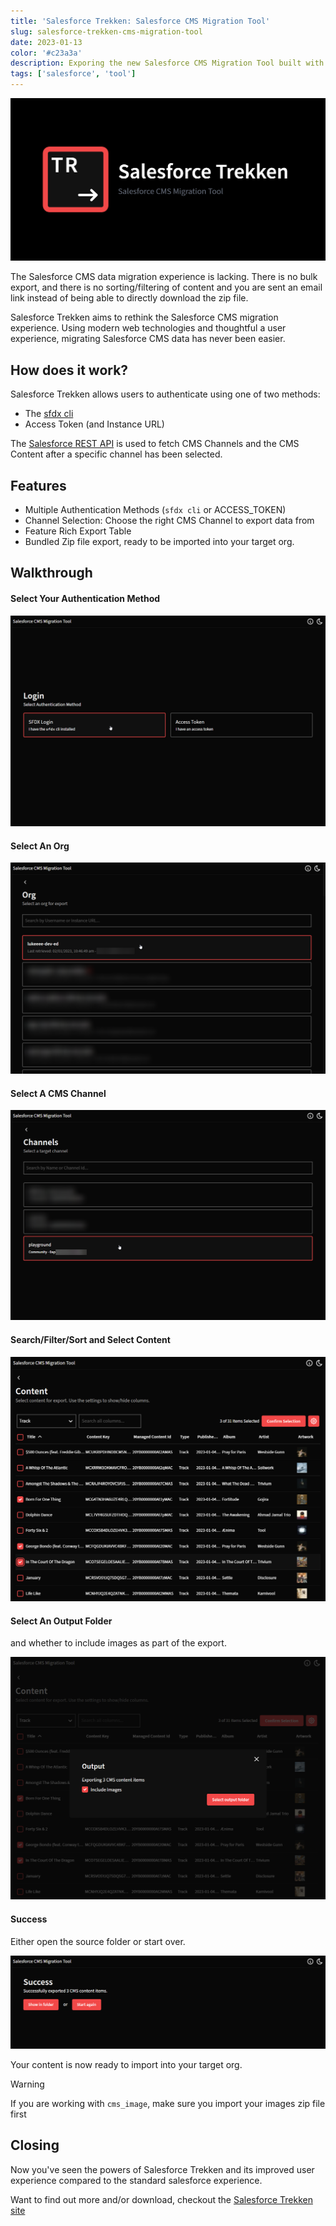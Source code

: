 ```yaml
---
title: 'Salesforce Trekken: Salesforce CMS Migration Tool'
slug: salesforce-trekken-cms-migration-tool
date: 2023-01-13
color: '#c23a3a'
description: Exporing the new Salesforce CMS Migration Tool built with Tauri, React, TailwindCSS & Vite
tags: ['salesforce', 'tool']
---
```


![Salesforce Trekken: Banner](./banner.png)

The Salesforce CMS data migration experience is lacking. There is no bulk export, and there is no sorting/filtering of content and you are sent an email link instead of being able to directly download the zip file.

Salesforce Trekken aims to rethink the Salesforce CMS migration experience. Using modern web technologies and thoughtful a user experience, migrating Salesforce CMS data has never been easier.

## How does it work?

Salesforce Trekken allows users to authenticate using one of two methods:

- The [sfdx cli](https://developer.salesforce.com/docs/atlas.en-us.sfdx_setup.meta/sfdx_setup/sfdx_setup_install_cli.htm)
- Access Token (and Instance URL)

The [Salesforce REST API](https://developer.salesforce.com/docs/atlas.en-us.api_rest.meta/api_rest/intro_rest.htm) is used to fetch CMS Channels and the CMS Content after a specific channel has been selected.

## Features

- Multiple Authentication Methods (`sfdx cli` or ACCESS_TOKEN)
- Channel Selection: Choose the right CMS Channel to export data from
- Feature Rich Export Table
- Bundled Zip file export, ready to be imported into your target org.

## Walkthrough

#### Select Your Authentication Method

![Salesforce Trekken: Select Authentication Method Screenshot](./authentication.png)

#### Select An Org

![Salesforce Trekken: Select An Org Screenshot](./select-an-org.png)

#### Select A CMS Channel

![Salesforce Trekken: Select A CMS Channel Screenshot](./select-channel.png)

#### Search/Filter/Sort and Select Content

![Salesforce Trekken: Select CMS Content Screenshot](./select-cms-content.png)

#### Select An Output Folder

and whether to include images as part of the export.

![Salesforce Trekken: Select An Output Folder Screenshot](./select-output-folder.png)

#### Success

Either open the source folder or start over.

![Salesforce Trekken: Successful Export Screenshot](./success.png)

Your content is now ready to import into your target org.

> [!warning]
> If you are working with `cms_image`, make sure you import your images zip file first

## Closing

Now you've seen the powers of Salesforce Trekken and its improved user experience compared to the standard salesforce experience.

Want to find out more and/or download, checkout the [Salesforce Trekken site](https://trekken.lukesecomb.digital/)